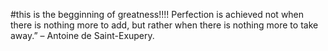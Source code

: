 #this is the begginning of greatness!!!!
    Perfection is achieved not when there is nothing more to add, but rather when there is nothing more to take away.” – Antoine de Saint-Exupery.

